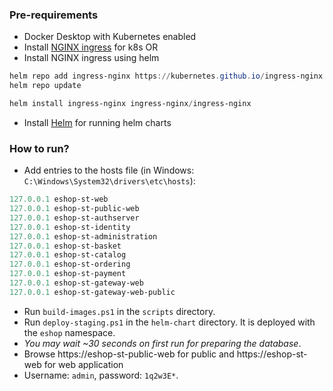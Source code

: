  ### Pre-requirements

* Docker Desktop with Kubernetes enabled
* Install [NGINX ingress](https://kubernetes.github.io/ingress-nginx/deploy/) for k8s
OR
* Install NGINX ingress using helm
```powershell
helm repo add ingress-nginx https://kubernetes.github.io/ingress-nginx
helm repo update

helm install ingress-nginx ingress-nginx/ingress-nginx
```
* Install [Helm](https://helm.sh/docs/intro/install/) for running helm charts


### How to run?

* Add entries to the hosts file (in Windows: `C:\Windows\System32\drivers\etc\hosts`):

````powershell
127.0.0.1 eshop-st-web
127.0.0.1 eshop-st-public-web
127.0.0.1 eshop-st-authserver
127.0.0.1 eshop-st-identity
127.0.0.1 eshop-st-administration
127.0.0.1 eshop-st-basket
127.0.0.1 eshop-st-catalog
127.0.0.1 eshop-st-ordering
127.0.0.1 eshop-st-payment
127.0.0.1 eshop-st-gateway-web
127.0.0.1 eshop-st-gateway-web-public
````

* Run `build-images.ps1` in the `scripts` directory.
* Run `deploy-staging.ps1` in the `helm-chart` directory. It is deployed with the `eshop` namespace.
* *You may wait ~30 seconds on first run for preparing the database*.
* Browse https://eshop-st-public-web for public and https://eshop-st-web for web application
* Username: `admin`, password: `1q2w3E*`.
